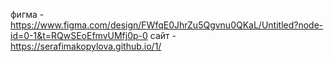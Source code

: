 фигма - https://www.figma.com/design/FWfqE0JhrZu5Qgvnu0QKaL/Untitled?node-id=0-1&t=RQwSEoEfmvUMfj0p-0
сайт - https://serafimakopylova.github.io/1/
